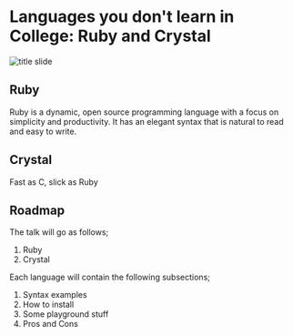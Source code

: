 # Languages you don't learn in College: Ruby and Crystal

![title slide](https://raw.githubusercontent.com/freyamade/netsoc-languages-talk/master/title.png)

## Ruby
Ruby is a dynamic, open source programming language with a focus on simplicity and productivity. It has an elegant syntax that is natural to read and easy to write.

## Crystal
Fast as C, slick as Ruby

## Roadmap

The talk will go as follows;

1. Ruby
2. Crystal

Each language will contain the following subsections;
1. Syntax examples
2. How to install
3. Some playground stuff
4. Pros and Cons
